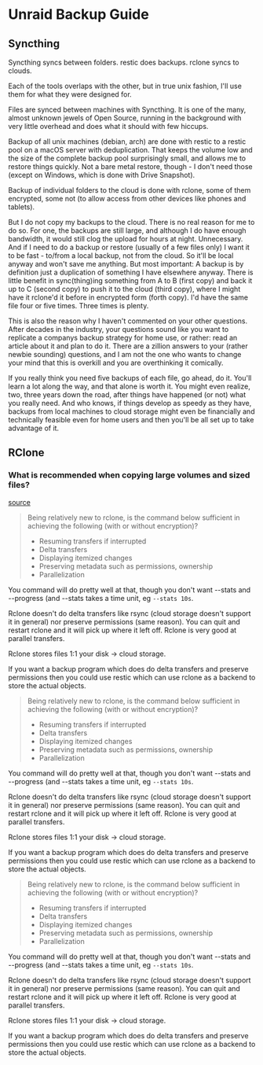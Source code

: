 # Unraid Backup Guide

## Syncthing

Syncthing syncs between folders. restic does backups. rclone syncs to clouds.

Each of the tools overlaps with the other, but in true unix fashion, I'll use them for what they were designed for.

Files are synced between machines with Syncthing. It is one of the many, almost unknown jewels of Open Source, running in the background with very little overhead and does what it should with few hiccups.

Backup of all unix machines (debian, arch) are done with restic to a restic pool on a macOS server with deduplication. That keeps the volume low and the size of the complete backup pool surprisingly small, and allows me to restore things quickly. Not a bare metal restore, though - I don't need those (except on Windows, which is done with Drive Snapshot).

Backup of individual folders to the cloud is done with rclone, some of them encrypted, some not (to allow access from other devices like phones and tablets).

But I do not copy my backups to the cloud. There is no real reason for me to do so.
For one, the backups are still large, and although I do have enough bandwidth, it would still clog the upload for hours at night. Unnecessary.
And if I need to do a backup or restore (usually of a few files only) I want it to be fast - to/from a local backup, not from the cloud. So it'll be local anyway and won't save me anything.
But most important: A backup is by definition just a duplication of something I have elsewhere anyway. There is little benefit in sync(thing)ing something from A to B (first copy) and back it up to C (second copy) to push it to the cloud (third copy), where I might have it rclone'd it before in encrypted form (forth copy). I'd have the same file four or five times. Three times is plenty.

This is also the reason why I haven't commented on your other questions. After decades in the industry, your questions sound like you want to replicate a companys backup strategy for home use, or rather: read an article about it and plan to do it. There are a zillion answers to your (rather newbie sounding) questions, and I am not the one who wants to change your mind that this is overkill and you are overthinking it comically.

If you really think you need five backups of each file, go ahead, do it. You'll learn a lot along the way, and that alone is worth it. You might even realize, two, three years down the road, after things have happened (or not) what you really need. And who knows, if things develop as speedy as they have, backups from local machines to cloud storage might even be financially and technically feasible even for home users and then you'll be all set up to take advantage of it.

## RClone

### What is recommended when copying large volumes and sized files?

[source](https://forum.rclone.org/t/what-is-recommended-when-copying-large-volumes-and-sized-files/13672/2)

 > 
 > Being relatively new to rclone, is the command below sufficient in achieving the following (with or without encryption)?
 > 
 > - Resuming transfers if interrupted
 > - Delta transfers
 > - Displaying itemized changes
 > - Preserving metadata such as permissions, ownership
 > - Parallelization

You command will do pretty well at that, though you don't want --stats and --progress (and --stats takes a time unit, eg `--stats 10s`.

Rclone doesn't do delta transfers like rsync (cloud storage doesn't support it in general) nor preserve permissions (same reason). You can quit and restart rclone and it will pick up where it left off. Rclone is very good at parallel transfers.

Rclone stores files 1:1 your disk -> cloud storage.

If you want a backup program which does do delta transfers and preserve permissions then you could use restic which can use rclone as a backend to store the actual objects.

 > 
 > Being relatively new to rclone, is the command below sufficient in achieving the following (with or without encryption)?
 > 
 > - Resuming transfers if interrupted
 > - Delta transfers
 > - Displaying itemized changes
 > - Preserving metadata such as permissions, ownership
 > - Parallelization

You command will do pretty well at that, though you don't want --stats and --progress (and --stats takes a time unit, eg `--stats 10s`.

Rclone doesn't do delta transfers like rsync (cloud storage doesn't support it in general) nor preserve permissions (same reason). You can quit and restart rclone and it will pick up where it left off. Rclone is very good at parallel transfers.

Rclone stores files 1:1 your disk -> cloud storage.

If you want a backup program which does do delta transfers and preserve permissions then you could use restic which can use rclone as a backend to store the actual objects.

 > 
 > Being relatively new to rclone, is the command below sufficient in achieving the following (with or without encryption)?
 > 
 > - Resuming transfers if interrupted
 > - Delta transfers
 > - Displaying itemized changes
 > - Preserving metadata such as permissions, ownership
 > - Parallelization

You command will do pretty well at that, though you don't want --stats and --progress (and --stats takes a time unit, eg `--stats 10s`.

Rclone doesn't do delta transfers like rsync (cloud storage doesn't support it in general) nor preserve permissions (same reason). You can quit and restart rclone and it will pick up where it left off. Rclone is very good at parallel transfers.

Rclone stores files 1:1 your disk -> cloud storage.

If you want a backup program which does do delta transfers and preserve permissions then you could use restic which can use rclone as a backend to store the actual objects.
